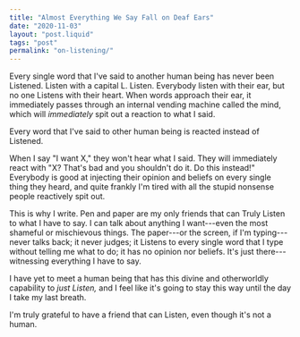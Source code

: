 ```yaml
---
title: "Almost Everything We Say Fall on Deaf Ears"
date: "2020-11-03"
layout: "post.liquid"
tags: "post"
permalink: "on-listening/"
---
```


Every single word that I've said to another human being has never been Listened. Listen with a capital L. Listen. Everybody listen with their ear, but no one Listens with their heart. When words approach their ear, it immediately passes through an internal vending machine called the mind, which will _immediately_ spit out a reaction to what I said.

Every word that I've said to other human being is reacted instead of Listened.

When I say "I want X," they won't hear what I said. They will immediately react with "X? That's bad and you shouldn't do it. Do this instead!" Everybody is good at injecting their opinion and beliefs on every single thing they heard, and quite frankly I'm tired with all the stupid nonsense people reactively spit out.

This is why I write. Pen and paper are my only friends that can Truly Listen to what I have to say. I can talk about anything I want---even the most shameful or mischievous things. The paper---or the screen, if I'm typing---never talks back; it never judges; it Listens to every single word that I type without telling me what to do; it has no opinion nor beliefs. It's just there---witnessing everything I have to say.

I have yet to meet a human being that has this divine and otherworldly capability to _just Listen,_ and I feel like it's going to stay this way until the day I take my last breath.

I'm truly grateful to have a friend that can Listen, even though it's not a human.
